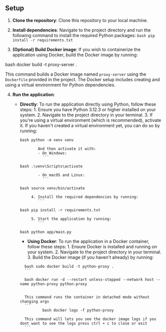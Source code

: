 ## Setup

1. **Clone the repository**: Clone this repository to your local machine.

2. **Install dependencies**: Navigate to the project directory and run the following command to install the required Python packages:
   `bash pip install -r requirements.txt`

3. **(Optional) Build Docker image**: If you wish to containerize the application using Docker, build the Docker image by running:

bash docker build -t proxy-server .

This command builds a Docker image named `proxy-server` using the `Dockerfile` provided in the project. The Docker setup includes creating and using a virtual environment for Python dependencies.

4.  **Run the application**:

    - **Directly**: To run the application directly using Python, follow these steps: 1. Ensure you have Python 3.12.3 or higher installed on your system. 2. Navigate to the project directory in your terminal. 3. If you're using a virtual environment (which is recommended), activate it. If you haven't created a virtual environment yet, you can do so by running:

      ````
      bash python -m venv venv

              And then activate it with:
              - On Windows:
                ```

      bash .\venv\Scripts\activate

              - On macOS and Linux:
                ```

      bash source venv/bin/activate

           4. Install the required dependencies by running:
              ```

      bash pip install -r requirements.txt

           5. Start the application by running:
              ```

      bash python app/main.py

      ````

      - **Using Docker**: To run the application in a Docker container, follow these steps: 1. Ensure Docker is installed and running on your system. 2. Navigate to the project directory in your terminal. 3. Build the Docker image (if you haven't already) by running:

      ````
        bash sudo docker build -t python-proxy .
        ```

        bash docker run -d --restart unless-stopped --network host --name python-proxy python-proxy


        This command runs the container in detached mode without changing args
        ```
                bash docker logs -f python-proxy
        
        This command will lets you see the docker image logs if you dont want to see the logs press ctrl + c to close or exit
        ```
      ````